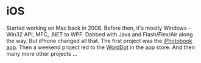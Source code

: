 iOS
===

Started working on Mac back in 2008. Before then, it's mostly Windows - Win32 API, MFC, .NET to WPF. Dabbed with Java and Flash/Flex/Air along the way. But iPhone changed all that. The first project was the [iPhotobook app](iphotobook). Then a weekend project led to the [WordDot](https://itunes.apple.com/us/app/worddot-random-name-phrase/id379826534) in the app store. And then many more other projects ...
